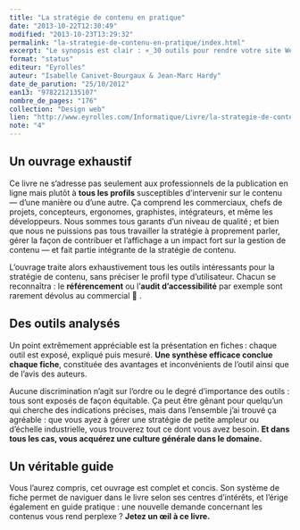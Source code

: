 ```yaml
---
title: "La stratégie de contenu en pratique"
date: "2013-10-22T12:30:49"
modified: "2013-10-23T13:29:32"
permalink: "la-strategie-de-contenu-en-pratique/index.html"
excerpt: "Le synopsis est clair : «_30 outils pour rendre votre site Web attractif et performant. L’expérience des auteurs est mise à profit efficacement._». Pas si loin des grands principes et des grandes théories, ce livre reste pragmatique et concret : à lire si vous touchez parfois à du contenu 🙂 [Lire la suite de «&nbsp;La stratégie de contenu en pratique&nbsp;» →](https://www.ffoodd.fr/la-strategie-de-contenu-en-pratique/)"
format: "status"
editeur: "Eyrolles"
auteur: "Isabelle Canivet-Bourgaux & Jean-Marc Hardy"
date_de_parution: "25/10/2012"
ean13: "9782212135107"
nombre_de_pages: "176"
collection: "Design web"
lien: "http://www.eyrolles.com/Informatique/Livre/la-strategie-de-contenu-en-pratique-9782212135107"
note: "4"
---
```

## Un ouvrage exhaustif

Ce livre ne s’adresse pas seulement aux professionnels de la publication en ligne mais plutôt à **tous les profils** susceptibles d’intervenir sur le contenu — d’une manière ou d’une autre. Ça comprend les commerciaux, chefs de projets, concepteurs, ergonomes, graphistes, intégrateurs, et même les développeurs. Nous sommes tous garants d’un niveau de qualité ; et bien que nous ne puissions pas tous travailler la stratégie à proprement parler, gérer la façon de contribuer et l’affichage a un impact fort sur la gestion de contenu — et fait partie intégrante de la stratégie de contenu.

L’ouvrage traite alors exhaustivement tous les outils intéressants pour la stratégie de contenu, sans préciser le profil type d’utilisateur. Chacun se reconnaîtra : le **référencement** ou l’**audit d’accessibilité** par exemple sont rarement dévolus au commercial 🙂 .

## Des outils analysés

Un point extrêmement appréciable est la présentation en fiches :&nbsp;chaque outil est exposé, expliqué puis mesuré. **Une synthèse efficace conclue chaque fiche**, constituée des avantages et inconvénients de l’outil ainsi que de l’avis des auteurs.

Aucune discrimination n’agit sur l’ordre ou le degré d’importance des outils : tous sont exposés de façon équitable. Ça peut être gênant pour quelqu’un qui cherche des indications précises, mais dans l’ensemble j’ai trouvé ça agréable : que vous ayez à gérer une stratégie de petite ampleur ou d’échelle industrielle, vous trouverez tout ce dont vous avez besoin. **Et dans tous les cas, vous acquérez une culture générale dans le domaine.**

## Un véritable guide

Vous l’aurez compris, cet ouvrage est complet et concis. Son système de fiche permet de naviguer dans le livre selon ses centres d’intérêts, et l’érige également en guide pratique : une nouvelle demande concernant les contenus vous rend perplexe ? **Jetez un œil à ce livre.**
